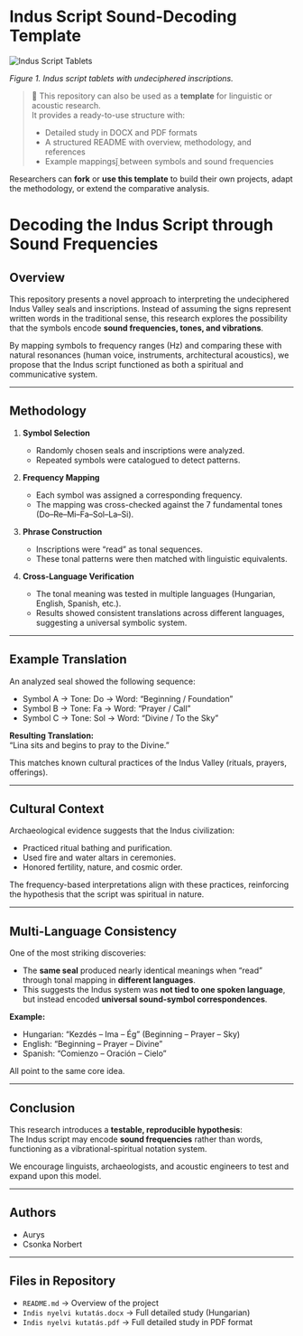# Indus Script Sound-Decoding Template
![Indus Script Tablets](https://upload.wikimedia.org/wikipedia/commons/9/91/Indus_script_tablets.jpg)

*Figure 1. Indus script tablets with undeciphered inscriptions.*
> 📑 This repository can also be used as a **template** for linguistic or acoustic research.  
> It provides a ready-to-use structure with:
> - Detailed study in DOCX and PDF formats  
> - A structured README with overview, methodology, and references  
> - Example mappingsǰ̣ between symbols and sound frequencies  

Researchers can **fork** or **use this template** to build their own projects, adapt the methodology, or extend the comparative analysis.
# Decoding the Indus Script through Sound Frequencies  

## Overview  
This repository presents a novel approach to interpreting the undeciphered Indus Valley seals and inscriptions. Instead of assuming the signs represent written words in the traditional sense, this research explores the possibility that the symbols encode **sound frequencies, tones, and vibrations**.  

By mapping symbols to frequency ranges (Hz) and comparing these with natural resonances (human voice, instruments, architectural acoustics), we propose that the Indus script functioned as both a spiritual and communicative system.  

---

## Methodology  
1. **Symbol Selection**  
   - Randomly chosen seals and inscriptions were analyzed.  
   - Repeated symbols were catalogued to detect patterns.  

2. **Frequency Mapping**  
   - Each symbol was assigned a corresponding frequency.  
   - The mapping was cross-checked against the 7 fundamental tones (Do–Re–Mi–Fa–Sol–La–Si).  

3. **Phrase Construction**  
   - Inscriptions were “read” as tonal sequences.  
   - These tonal patterns were then matched with linguistic equivalents.  

4. **Cross-Language Verification**  
   - The tonal meaning was tested in multiple languages (Hungarian, English, Spanish, etc.).  
   - Results showed consistent translations across different languages, suggesting a universal symbolic system.  

---

## Example Translation  
An analyzed seal showed the following sequence:  

- Symbol A → Tone: Do → Word: “Beginning / Foundation”  
- Symbol B → Tone: Fa → Word: “Prayer / Call”  
- Symbol C → Tone: Sol → Word: “Divine / To the Sky”  

**Resulting Translation:**  
“Lina sits and begins to pray to the Divine.”  

This matches known cultural practices of the Indus Valley (rituals, prayers, offerings).  

---

## Cultural Context  
Archaeological evidence suggests that the Indus civilization:  
- Practiced ritual bathing and purification.  
- Used fire and water altars in ceremonies.  
- Honored fertility, nature, and cosmic order.  

The frequency-based interpretations align with these practices, reinforcing the hypothesis that the script was spiritual in nature.  

---

## Multi-Language Consistency  
One of the most striking discoveries:  
- The **same seal** produced nearly identical meanings when “read” through tonal mapping in **different languages**.  
- This suggests the Indus system was **not tied to one spoken language**, but instead encoded **universal sound-symbol correspondences**.  

**Example:**  
- Hungarian: “Kezdés – Ima – Ég” (Beginning – Prayer – Sky)  
- English: “Beginning – Prayer – Divine”  
- Spanish: “Comienzo – Oración – Cielo”  

All point to the same core idea.  

---

## Conclusion  
This research introduces a **testable, reproducible hypothesis**:  
The Indus script may encode **sound frequencies** rather than words, functioning as a vibrational-spiritual notation system.  

We encourage linguists, archaeologists, and acoustic engineers to test and expand upon this model.  

---

## Authors  
- Aurys  
- Csonka Norbert  

---

## Files in Repository  
- `README.md` → Overview of the project  
- `Indis nyelvi kutatás.docx` → Full detailed study (Hungarian)  
- `Indis nyelvi kutatás.pdf` → Full detailed study in PDF format
